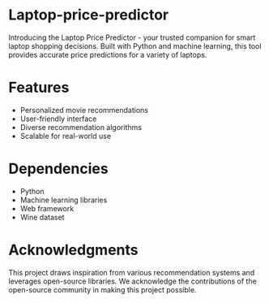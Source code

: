 # Laptop-price-predictor
Introducing the Laptop Price Predictor - your trusted companion for smart laptop shopping decisions. Built with Python and machine learning, this tool provides accurate price predictions for a variety of laptops.
# Features
- Personalized movie recommendations
- User-friendly interface
- Diverse recommendation algorithms
- Scalable for real-world use
# Dependencies
- Python
- Machine learning libraries
- Web framework 
- Wine dataset
# Acknowledgments
This project draws inspiration from various recommendation systems and leverages open-source libraries. We acknowledge the contributions of the open-source community in making this project possible.
